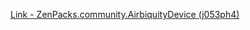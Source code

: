[Link - ZenPacks.community.AirbiquityDevice (j053ph4)](https://github.com/j053ph4/ZenPacks.community.AirbiquityDevice)
